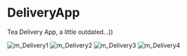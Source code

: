 # DeliveryApp
Tea Delivery App, a little outdated...))


![m_Delivery1](https://user-images.githubusercontent.com/60262104/168302074-d4885097-e09b-44c1-a62f-0ce88e1f2b3c.png)
![m_Delivery2](https://user-images.githubusercontent.com/60262104/168302092-2e38f382-db0c-40ac-8439-23f2053764c7.png)
![m_Delivery3](https://user-images.githubusercontent.com/60262104/168302110-6ce1b3ca-8733-4052-b1a5-d71c1e88083f.png)
![m_Delivery4](https://user-images.githubusercontent.com/60262104/168302120-44de6e38-f42a-44ce-b283-6dbd226f832c.png)
